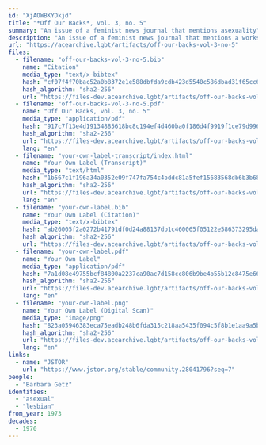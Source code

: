 ```yaml
---
id: "XjAOWBKYDkjd"
title: "*Off Our Backs*, vol. 3, no. 5"
summary: "An issue of a feminist news journal that mentions asexuality"
description: "An issue of a feminist news journal that mentions a workshop an asexuality led by Barbara Getz in a column titled \"Your Own Label\""
url: "https://acearchive.lgbt/artifacts/off-our-backs-vol-3-no-5"
files:
  - filename: "off-our-backs-vol-3-no-5.bib"
    name: "Citation"
    media_type: "text/x-bibtex"
    hash: "cf07f4f70bac52a0b8372e1e588dbfda9cdb423d5540c586dbad31f65cc61877"
    hash_algorithm: "sha2-256"
    url: "https://files-dev.acearchive.lgbt/artifacts/off-our-backs-vol-3-no-5/off-our-backs-vol-3-no-5.bib"
  - filename: "off-our-backs-vol-3-no-5.pdf"
    name: "Off Our Backs, vol. 3, no. 5"
    media_type: "application/pdf"
    hash: "917c7f13e4d19134885618bc8c194ef4d460ba0f186d4f9919f1ce79d996404e"
    hash_algorithm: "sha2-256"
    url: "https://files-dev.acearchive.lgbt/artifacts/off-our-backs-vol-3-no-5/off-our-backs-vol-3-no-5.pdf"
    lang: "en"
  - filename: "your-own-label-transcript/index.html"
    name: "Your Own Label (Transcript)"
    media_type: "text/html"
    hash: "1b567c1f196a34a0352e09f747fa754c4bddc81a5fef15683568db6b3b6890c6"
    hash_algorithm: "sha2-256"
    url: "https://files-dev.acearchive.lgbt/artifacts/off-our-backs-vol-3-no-5/your-own-label-transcript/index.html"
    lang: "en"
  - filename: "your-own-label.bib"
    name: "Your Own Label (Citation)"
    media_type: "text/x-bibtex"
    hash: "ab26005f2a0272b41791df0d24a88137db1c460065f05122e586373295daff5f"
    hash_algorithm: "sha2-256"
    url: "https://files-dev.acearchive.lgbt/artifacts/off-our-backs-vol-3-no-5/your-own-label.bib"
  - filename: "your-own-label.pdf"
    name: "Your Own Label"
    media_type: "application/pdf"
    hash: "7a1d08e49755bcf84800a2237ca90ac7d158cc806b9be4b55b12c8475e663da9"
    hash_algorithm: "sha2-256"
    url: "https://files-dev.acearchive.lgbt/artifacts/off-our-backs-vol-3-no-5/your-own-label.pdf"
    lang: "en"
  - filename: "your-own-label.png"
    name: "Your Own Label (Digital Scan)"
    media_type: "image/png"
    hash: "823a05946383eca75eadb248b6fda315c218aa5435f094c5f8b1e1aa9a5b4dd2"
    hash_algorithm: "sha2-256"
    url: "https://files-dev.acearchive.lgbt/artifacts/off-our-backs-vol-3-no-5/your-own-label.png"
    lang: "en"
links:
  - name: "JSTOR"
    url: "https://www.jstor.org/stable/community.28041796?seq=7"
people:
  - "Barbara Getz"
identities:
  - "asexual"
  - "lesbian"
from_year: 1973
decades:
  - 1970
---
```

